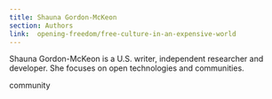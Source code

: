 ```yaml
---
title: Shauna Gordon-McKeon
section: Authors
link:  opening-freedom/free-culture-in-an-expensive-world
---
```


Shauna Gordon-McKeon is a U.S. writer, independent researcher and developer.
She focuses on open technologies and communities.

[0]: https://mako.cc/writing/hill-when_free_software_isnt_better.html 
[1]: http://www.ashedryden.com/blog/the-ethics-of-unpaid-labor-and-the-oss-
community 
[^1]: I am from the United States. This essay is written from that
limited perspective, and may not apply to other countries and cultures.


